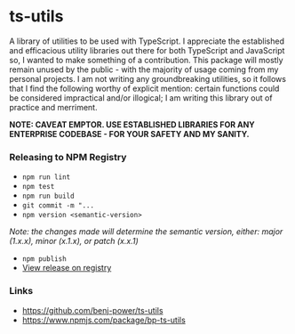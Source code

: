 # ts-utils
A library of utilities to be used with TypeScript. I appreciate the established and efficacious utility
libraries out there for both TypeScript and JavaScript so, I wanted to make something of a contribution. 
This package will mostly remain unused by the public - with the majority of usage coming from my
personal projects. I am not writing any groundbreaking utilities, so it follows that I find the
following worthy of explicit mention: certain functions could be considered impractical and/or
illogical; I am writing this library out of practice and merriment.
 
**NOTE: CAVEAT EMPTOR. USE ESTABLISHED LIBRARIES FOR ANY ENTERPRISE CODEBASE - FOR YOUR SAFETY AND MY
SANITY.**    

### Releasing to NPM Registry
- `npm run lint`
- `npm test`
- `npm run build`
- `git commit -m "...`
- `npm version <semantic-version>`

_Note: the changes made will determine the semantic version, either: major (1.x.x), minor (x.1.x), or
patch (x.x.1)_
- `npm publish`
- [View release on registry](https://www.npmjs.com/package/bp-ts-utils?activeTab=versions)

### Links
- https://github.com/benj-power/ts-utils
- https://www.npmjs.com/package/bp-ts-utils